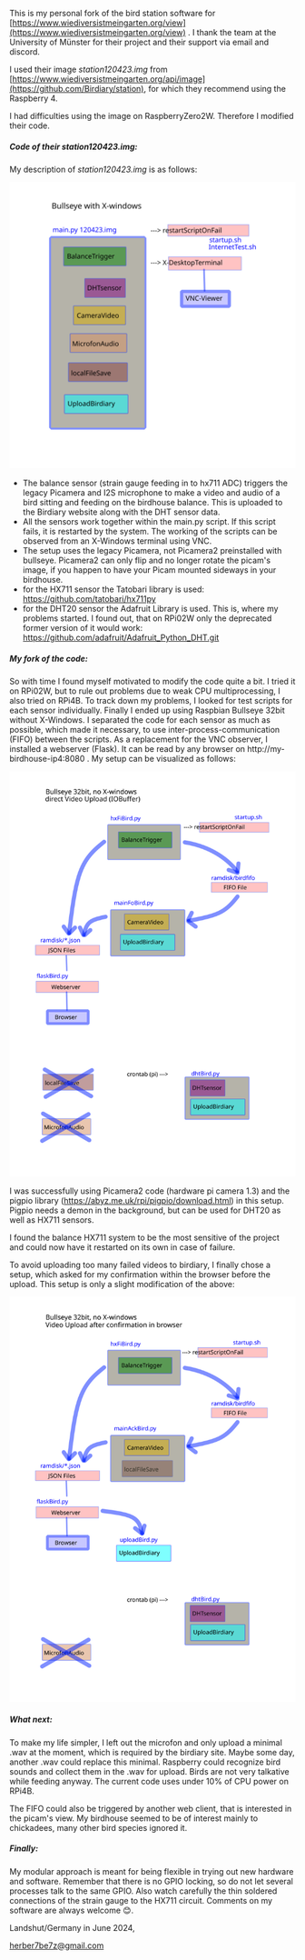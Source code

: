 <!--keywords[Entwicklung,Historie,making_of,Versionen]-->

This is my personal fork of the bird station software for [https://www.wiediversistmeingarten.org/view](https://www.wiediversistmeingarten.org/view) . I thank the team at the University of Münster for their project and their support via email and discord.

I used their image *station120423.img* from [https://www.wiediversistmeingarten.org/api/image](https://github.com/Birdiary/station), for which they recommend using the Raspberry 4.

I had difficulties using the image on RaspberryZero2W. Therefore I modified their code.

##### Code of their *station120423.img*:

My description of *station120423.img* is as follows:

![120423img](120423img.svg)

- The balance sensor (strain gauge feeding in to hx711 ADC) triggers the legacy Picamera and I2S microphone to make a video and audio of a bird sitting and feeding on the birdhouse balance. This is uploaded to the Birdiary website along with the DHT sensor data.
- All the sensors work together within the main.py script. If this script fails, it is restarted by the system. The working of the scripts can be observed from an X-Windows terminal using VNC.
- The setup uses the legacy Picamera, not Picamera2 preinstalled with bullseye. Picamera2 can only flip and no longer rotate the picam's image, if you happen to have your Picam mounted sideways in your birdhouse.
- for the HX711 sensor the Tatobari library is used: https://github.com/tatobari/hx711py
- for the DHT20 sensor the Adafruit Library is used. This is, where my problems started. I found out, that on RPi02W only the deprecated former version of it would work: https://github.com/adafruit/Adafruit_Python_DHT.git

##### My fork of the code:

So with time I found myself motivated to modify the code quite a bit. I tried it on RPi02W, but to rule out problems due to weak CPU multiprocessing, I also tried on RPi4B. To track down my problems, I looked for test scripts for each sensor individually. Finally I ended up using Raspbian Bullseye 32bit without X-Windows. I separated the code for each sensor as much as possible, which made it necessary, to use inter-process-communication (FIFO) between the scripts. As a replacement for the VNC observer, I installed a webserver (Flask). It can be read by any browser on http://my-birdhouse-ip4:8080 . My setup can be visualized as follows:

![mainFoBird2](mainFoBird2.svg)

I was successfully using Picamera2 code (hardware pi camera 1.3) and the pigpio library (https://abyz.me.uk/rpi/pigpio/download.html) in this setup. Pigpio needs a demon in the background, but can be used for DHT20 as well as HX711 sensors.

I found the balance HX711 system to be the most sensitive of the project and could now have it restarted on its own in case of failure.

To avoid uploading too many failed videos to birdiary, I finally chose a setup, which asked for my confirmation within the browser before the upload. This setup is only a slight modification of the above:

![mainAckBird2](mainAckBird2.svg)

##### What next:

To make my life simpler, I left out the microfon and only upload a minimal .wav at the moment, which is required by the birdiary site. Maybe some day, another .wav could replace this minimal. Raspberry could recognize bird sounds and collect them in the .wav for upload. Birds are not very talkative while feeding anyway. The current code uses under 10% of CPU power on RPi4B.

The FIFO could also be triggered by another web client, that is interested in the picam's view. My birdhouse seemed to be of interest mainly to chickadees, many other bird species ignored it.

##### Finally:

My modular approach is meant for being flexible in trying out new hardware and software. Remember that there is no GPIO locking, so do not let several processes talk to the same GPIO. Also watch carefully the thin soldered connections of the strain gauge to the HX711 circuit. Comments on my software are always welcome 😊.

Landshut/Germany in June 2024,

herber7be7z@gmail.com
